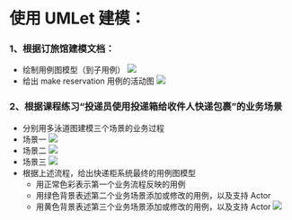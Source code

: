 # 使用 UMLet 建模：
### 1、根据订旅馆建模文档： 
* 绘制用例图模型（到子用例）
![](https://i.imgur.com/9HloNWC.png)
* 给出 make reservation 用例的活动图
![](https://i.imgur.com/xBx7HJ6.png)
### 2、根据课程练习“投递员使用投递箱给收件人快递包裹”的业务场景 
* 分别用多泳道图建模三个场景的业务过程
 * 场景一
 ![](https://i.imgur.com/UXpEDR2.png)
 * 场景二
 ![](https://i.imgur.com/v5Bacbo.png)
 * 场景三
 ![](https://i.imgur.com/MyLSaSM.png)
* 根据上述流程，给出快递柜系统最终的用例图模型 
  * 用正常色彩表示第一个业务流程反映的用例
  * 用绿色背景表述第二个业务场景添加或修改的用例，以及支持 Actor
  * 用黄色背景表述第三个业务场景添加或修改的用例，以及支持 Actor
  ![](https://i.imgur.com/RZtx9rz.png)
